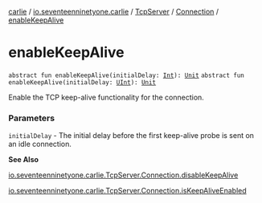 [carlie](../../../index.md) / [io.seventeenninetyone.carlie](../../index.md) / [TcpServer](../index.md) / [Connection](index.md) / [enableKeepAlive](./enable-keep-alive.md)

# enableKeepAlive

`abstract fun enableKeepAlive(initialDelay: `[`Int`](https://kotlinlang.org/api/latest/jvm/stdlib/kotlin/-int/index.html)`): `[`Unit`](https://kotlinlang.org/api/latest/jvm/stdlib/kotlin/-unit/index.html)
`abstract fun enableKeepAlive(initialDelay: `[`UInt`](https://kotlinlang.org/api/latest/jvm/stdlib/kotlin/-u-int/index.html)`): `[`Unit`](https://kotlinlang.org/api/latest/jvm/stdlib/kotlin/-unit/index.html)

Enable the TCP keep-alive functionality for the connection.

### Parameters

`initialDelay` - The initial delay before the first keep-alive probe
is sent on an idle connection.

**See Also**

[io.seventeenninetyone.carlie.TcpServer.Connection.disableKeepAlive](disable-keep-alive.md)

[io.seventeenninetyone.carlie.TcpServer.Connection.isKeepAliveEnabled](is-keep-alive-enabled.md)

